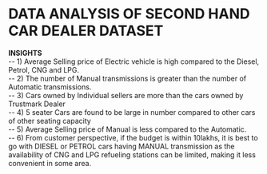 # DATA ANALYSIS OF SECOND HAND CAR DEALER DATASET
  
  **INSIGHTS**  
       -- 1) Average Selling price of Electric vehicle is high compared to the Diesel, Petrol, CNG and LPG.  
       -- 2) The number of Manual transmissions is greater than the number of Automatic transmissions.  
       -- 3) Cars owned by Individual sellers are more than the cars owned by Trustmark Dealer  
       -- 4) 5 seater Cars are found to be large in number compared to other cars of other seating capacity  
       -- 5) Average Selling price of Manual is less compared to the Automatic.  
       -- 6) From customer perspective, if the budget is within 10lakhs, it is best to go with DIESEL or PETROL cars having MANUAL transmission as the availability of CNG and LPG refueling stations can be limited, making it less convenient in some area.  
